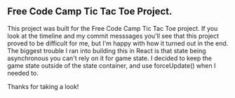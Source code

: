 ## Free Code Camp Tic Tac Toe Project.

This project was built for the Free Code Camp Tic Tac Toe project. If you look at the timeline and my commit messsages you'll see that this project proved to be difficult for me, but I'm happy with how it turned out in the end. The biggest trouble I ran into building this in React is that state being asynchronous you can't rely on it for game state. I decided to keep the game state outside of the state container, and use forceUpdate() when I needed to. 

Thanks for taking a look!
